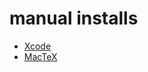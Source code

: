 # manual installs

* [Xcode](https://itunes.apple.com/us/app/xcode/)
* [MacTeX](https://tug.org/mactex/downloading.html)


